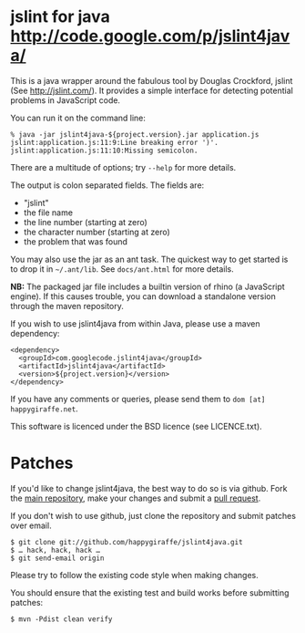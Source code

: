jslint for java <http://code.google.com/p/jslint4java/>
=======================================================

This is a java wrapper around the fabulous tool by Douglas Crockford, jslint
(See <http://jslint.com/>). It provides a simple interface for detecting
potential problems in JavaScript code.

You can run it on the command line:

    % java -jar jslint4java-${project.version}.jar application.js
    jslint:application.js:11:9:Line breaking error ')'.
    jslint:application.js:11:10:Missing semicolon.

There are a multitude of options; try `--help` for more details.

The output is colon separated fields.  The fields are:

 * "jslint"
 * the file name
 * the line number (starting at zero)
 * the character number (starting at zero)
 * the problem that was found

You may also use the jar as an ant task.  The quickest way to get started is
to drop it in `~/.ant/lib`.  See `docs/ant.html` for more details.

**NB:** The packaged jar file includes a builtin version of rhino (a JavaScript
engine).  If this causes trouble, you can download a standalone version
through the maven repository.

If you wish to use jslint4java from within Java, please use a maven dependency:

    <dependency>
      <groupId>com.googlecode.jslint4java</groupId>
      <artifactId>jslint4java</artifactId>
      <version>${project.version}</version>
    </dependency>

If you have any comments or queries, please send them to `dom [at] happygiraffe.net`.

This software is licenced under the BSD licence (see LICENCE.txt).

Patches
=======

If you'd like to change jslint4java, the best way to do so is via github.  Fork the [main repository](https://github.com/happygiraffe/jslint4java), make your changes and submit a [pull request](http://help.github.com/pull-requests/).

If you don't wish to use github, just clone the repository and submit patches over email.

    $ git clone git://github.com/happygiraffe/jslint4java.git
    $ … hack, hack, hack …
    $ git send-email origin

Please try to follow the existing code style when making changes.

You should ensure that the existing test and build works before submitting patches:

    $ mvn -Pdist clean verify
